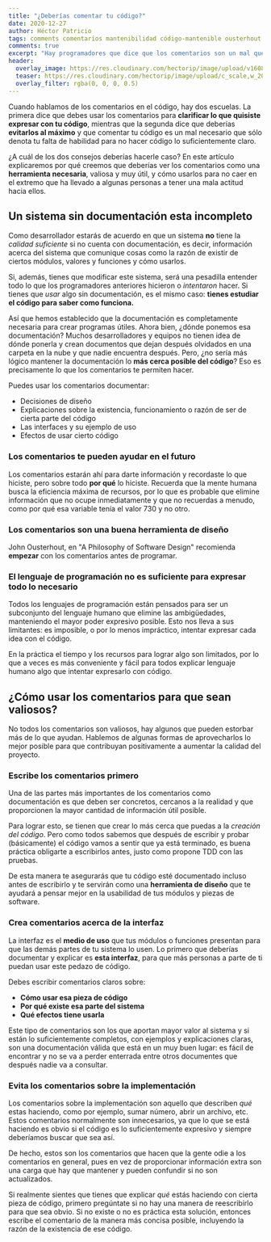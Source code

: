 ```yaml
---
title: "¿Deberías comentar tu código?"
date: 2020-12-27
author: Héctor Patricio
tags: comments comentarios mantenibilidad código-mantenible ousterhout aposd
comments: true
excerpt: "Hay programadores que dice que los comentarios son un mal que se debería evitar al máximo. Aquí proponemos lo contrario: usa los comentarios correctamente para crear código mantenible, basados en las "
header:
  overlay_image: https://res.cloudinary.com/hectorip/image/upload/v1608012314/snapbuilder_ykt2d6.png
  teaser: https://res.cloudinary.com/hectorip/image/upload/c_scale,w_200/v1608012314/snapbuilder_ykt2d6.png
  overlay_filter: rgba(0, 0, 0, 0.5)
---
```


Cuando hablamos de los comentarios en el código, hay dos escuelas. La primera dice que debes usar los comentarios para **clarificar lo que quisiste expresar con tu código**, mientras que la segunda dice que deberías **evitarlos al máximo** y que comentar tu código es un mal necesario que sólo denota tu falta de habilidad para no hacer código lo suficientemente claro.

¿A cuál de los dos consejos deberías hacerle caso? En este artículo explicaremos por qué creemos que deberías ver los comentarios como una **herramienta necesaria**, valiosa y muy útil, y cómo usarlos para no caer en el extremo que ha llevado a algunas personas a tener una mala actitud hacia ellos.

## Un sistema sin documentación esta incompleto

Como desarrollador estarás de acuerdo en que un sistema **no** tiene la _calidad suficiente_ si no cuenta con documentación, es decir, información acerca del sistema que comunique cosas como la razón de existir de ciertos módulos, valores y funciones y cómo usarlos.

Si, además, tienes que modificar este sistema, será una pesadilla entender todo lo que los programadores anteriores hicieron o _intentaron_ hacer. Si tienes que _usar_ algo sin documentación, es el mismo caso: **tienes estudiar el código para saber como funciona.**

Así que hemos establecido que la documentación es completamente necesaria para crear programas útiles. Ahora bien, ¿dónde ponemos esa documentación? Muchos desarrolladores y equipos no tienen idea de dónde ponerla y crean documentos que dejan después olvidados en una carpeta en la nube y que nadie encuentra después. Pero, ¿no sería más lógico mantener la documentación lo **más cerca posible del código**? Eso es precisamente lo que los comentarios te permiten hacer.

Puedes usar los comentarios documentar:

* Decisiones de diseño
* Explicaciones sobre la existencia, funcionamiento o razón de ser de cierta parte del código
* Las interfaces y su ejemplo de uso
* Efectos de usar cierto código

### Los comentarios te pueden ayudar en el futuro

Los comentarios estarán ahí para darte información y recordaste lo que hiciste, pero sobre todo **por qué** lo hiciste. Recuerda que la mente humana busca la eficiencia máxima de recursos, por lo que es probable que elimine información que no ocupe inmediatamente y que no recuerdas a menudo, como por qué esa variable tenía el valor 730 y no otro.

### Los comentarios son una buena herramienta de diseño

John Ousterhout, en "A Philosophy of Software Design" recomienda **empezar** con los comentarios antes de programar.

### El lenguaje de programación no es suficiente para expresar todo lo necesario

Todos los lenguajes de programación están pensados para ser un subconjunto del lenguaje humano que elimine las ambigüedades, manteniendo el mayor poder expresivo posible. Esto nos lleva a sus limitantes: es imposible, o por lo menos impráctico, intentar expresar cada idea con el código.

En la práctica el tiempo y los recursos para lograr algo son limitados, por lo que a veces es más conveniente y fácil para todos explicar lenguaje humano algo que intentar expresarlo con código.

## ¿Cómo usar los comentarios para que sean valiosos?

No todos los comentarios son valiosos,  hay algunos que pueden estorbar más de lo que ayudan. Hablemos de algunas formas de aprovecharlos lo mejor posible para que contribuyan positivamente a aumentar la calidad del proyecto.

### Escribe los comentarios primero

Una de las partes más importantes de los comentarios como documentación es que deben ser concretos, cercanos a la realidad y que proporcionen la mayor cantidad de información útil posible.

Para lograr esto, se tienen que crear lo más cerca que puedas a la _creación del código_. Pero como todos sabemos que después de escribir y probar (básicamente) el código vamos a sentir que ya está terminado, es buena práctica obligarte a escribirlos antes, justo como propone TDD con las pruebas.

De esta manera te asegurarás que tu código esté documentado incluso antes de escribirlo y te servirán como una **herramienta de diseño** que te ayudará a pensar mejor en la usabilidad de tus módulos y piezas de software.

### Crea comentarios acerca de la interfaz

La interfaz es el **medio de uso** que tus módulos o funciones presentan para que las demás partes de tu sistema lo usen. Lo primero que deberías documentar y explicar es **esta interfaz**, para que más personas a parte de ti puedan usar este pedazo de código.

Debes escribir comentarios claros sobre:

* **Cómo usar esa pieza de código**
* **Por qué existe esa parte del sistema**
* **Qué efectos tiene usarla**

Este tipo de comentarios son los que aportan mayor valor al sistema y si están lo suficientemente completos, con ejemplos y explicaciones claras, son una documentación válida que está en un muy buen lugar: es fácil de encontrar y no se va a perder enterrada entre otros documentes que después nadie va a consultar.

### Evita los comentarios sobre la implementación

Los comentarios sobre la implementación son aquello que describen _qué_ estas haciendo, como por ejemplo, sumar número, abrir un archivo, etc. Estos comentarios normalmente son innecesarios, ya que lo que se está haciendo es obvio si el código es lo suficientemente expresivo y siempre deberíamos buscar que sea así.

De hecho, estos son los comentarios que hacen que la gente odie a los comentarios en general, pues en vez de proporcionar información extra son una carga que hay que mantener y pueden confundir si no son actualizados.

Si realmente sientes que tienes que explicar _qué_ estás haciendo con cierta pieza de código, primero pregúntate si no hay una manera de reescribirlo para que sea obvio. Si no existe o no es práctica esta solución, entonces escribe el comentario de la manera más concisa posible, incluyendo la razón de la existencia de ese código.
